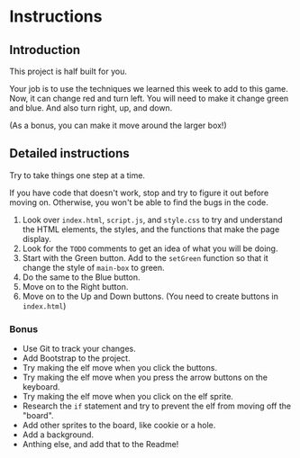 # Instructions  

## Introduction

This project is half built for you.

Your job is to use the techniques we learned this week to add to this game. Now, it can change red and turn left. You will need to make it change green and blue. And also turn right, up, and down.

(As a bonus, you can make it move around the larger box!)


## Detailed instructions

Try to take things one step at a time.

If you have code that doesn't work, stop and try to figure it out before moving on. Otherwise, you won't be able to find the bugs in the code.

1. Look over `index.html`, `script.js`, and `style.css` to try and understand the HTML elements, the styles, and the functions that make the page display.
2. Look for the `TODO` comments to get an idea of what you will be doing.
3. Start with the Green button. Add to the `setGreen` function so that it change the style of `main-box` to green.
4. Do the same to the Blue button.
5. Move on to the Right button.
6. Move on to the Up and Down buttons. (You need to create buttons in `index.html`)

### Bonus

* Use Git to track your changes.
* Add Bootstrap to the project.
* Try making the elf move when you click the buttons.
* Try making the elf move when you press the arrow buttons on the keyboard.
* Try making the elf move when you click on the elf sprite.
* Research the `if` statement and try to prevent the elf from moving off the "board".
* Add other sprites to the board, like cookie or a hole.
* Add a background.
* Anthing else, and add that to the Readme!
